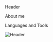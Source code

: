 Header

About me

Languages and Tools

![Header](https://media1.tenor.com/m/DVXNuYXLyGUAAAAC/raining-pixel.gif)